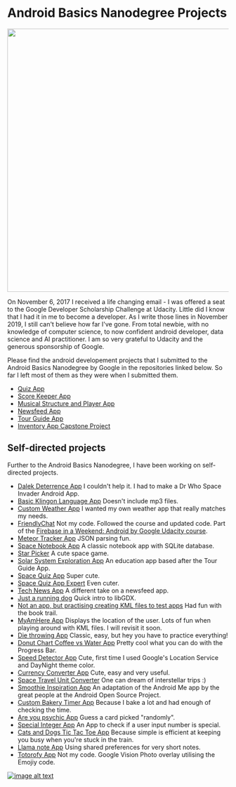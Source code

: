 # Android Basics Nanodegree Projects

<img src="https://user-images.githubusercontent.com/39020690/68104172-08604b00-fea8-11e9-9d87-eabe24d66682.png" width="600">

On November 6, 2017 I received a life changing email - I was offered a seat to the Google Developer Scholarship Challenge at Udacity. Little did I know that I had it in me to become a developer. As I write those lines in November 2019, I still can't believe how far I've gone. From total newbie, with no knowledge of computer science, to now confident android developer, data science and AI practitioner. I am so very grateful to Udacity and the generous sponsorship of Google.

Please find the android developement projects that I submitted to the Android Basics Nanodegree by Google in the repositories linked below. So far I left most of them as they were when I submitted them. 

* [Quiz App](https://github.com/SabrinaPalis/KurtVonnegutQuizApp)
* [Score Keeper App](https://github.com/SabrinaPalis/CanadianFootballLeagueScoreKeeper)
* [Musical Structure and Player App](https://github.com/SabrinaPalis/MusicalStructure)
* [Newsfeed App](https://github.com/SabrinaPalis/MyNewsApp)
* [Tour Guide App](https://github.com/SabrinaPalis/SalzburgMozartTourApp)
* [Inventory App Capstone Project](https://github.com/SabrinaPalis/MyInventoryApp)


## Self-directed projects

Further to the Android Basics Nanodegree, I have been working on self-directed projects.

* [Dalek Deterrence App](https://github.com/SabrinaPalis/d.deterrence) I couldn't help it. I had to make a Dr Who Space Invader Android App.
* [Basic Klingon Language App](https://github.com/SabrinaPalis/MyBasicKlingonapp) Doesn't include mp3 files.
* [Custom Weather App](https://github.com/SabrinaPalis/WeatherApp) I wanted my own weather app that really matches my needs.
* [FriendlyChat](https://github.com/SabrinaPalis/friendlychat) Not my code. Followed the course and updated code. Part of the [Firebase in a Weekend: Android by Google Udacity course](https://www.udacity.com/course/firebase-in-a-weekend-by-google-android--ud0352).
* [Meteor Tracker App](https://github.com/SabrinaPalis/MeteorTracker) JSON parsing fun.
* [Space Notebook App](https://github.com/SabrinaPalis/SpaceNoteBookApp) A classic notebook app with SQLite database.
* [Star Picker](https://github.com/SabrinaPalis/StarPickerV1) A cute space game.
* [Solar System Exploration App](https://github.com/SabrinaPalis/SolarSystemExplorationApp) An education app based after the Tour Guide App.
* [Space Quiz App](https://github.com/SabrinaPalis/spacequizapp) Super cute.
* [Space Quiz App Expert](https://github.com/SabrinaPalis/SpaceExpertQuizApp) Even cuter.
* [Tech News App](https://github.com/SabrinaPalis/My-Tech-News-App) A different take on a newsfeed app.
* [Just a running dog](https://github.com/SabrinaPalis/runningdog) Quick intro to libGDX.
* [Not an app, but practising creating KML files to test apps](https://github.com/SabrinaPalis/KMLfile_examples) Had fun with the book trail.
* [MyAmHere App](https://github.com/SabrinaPalis/MyAmHereApp) Displays the location of the user. Lots of fun when playing around with KML files. I will revisit it soon.
* [Die throwing App](https://github.com/SabrinaPalis/MyPinkDiceApplication) Classic, easy, but hey you have to practice everything!
* [Donut Chart Coffee vs Water App](https://github.com/SabrinaPalis/CoffeevsWaterDonutChart) Pretty cool what you can do with the Progress Bar.
* [Speed Detector App](https://github.com/SabrinaPalis/MyCuteSpeedApp) Cute, first time I used Google's Location Service and DayNight theme color.
* [Currency Converter App](https://github.com/SabrinaPalis/MyCurrencyConverterApp) Cute, easy and very useful.
* [Space Travel Unit Converter](https://github.com/SabrinaPalis/SpaceTravelUnitConverter) One can dream of interstellar trips :)
* [Smoothie Inspiration App](https://github.com/SabrinaPalis/Smoothie_me) An adaptation of the Android Me app by the great people at the Android Open Source Project.
* [Custom Bakery Timer App](https://github.com/SabrinaPalis/BakeryTimer) Because I bake a lot and had enough of checking the time.
* [Are you psychic App](https://github.com/SabrinaPalis/Are-you-a-psychic) Guess a card picked "randomly". 
* [Special Integer App](https://github.com/SabrinaPalis/SpecialIntegersAppV3) An App to check if a user input number is special.
* [Cats and Dogs Tic Tac Toe App](https://github.com/SabrinaPalis/CatsandDogsTicTacToe) Because simple is efficient at keeping you busy when you're stuck in the train.
* [Llama note App](https://github.com/SabrinaPalis/MyLlamaNoteApp) Using shared preferences for very short notes.
* [Totorofy App](https://github.com/SabrinaPalis/MyTotorofyapp) Not my code. Google Vision Photo overlay utilising the Emojiy code.

[![image alt text](hhttps://user-images.githubusercontent.com/39020690/68104264-65f49780-fea8-11e9-884e-77d335718ed0.png)](https://confirm.udacity.com/XAF5RDPS)




